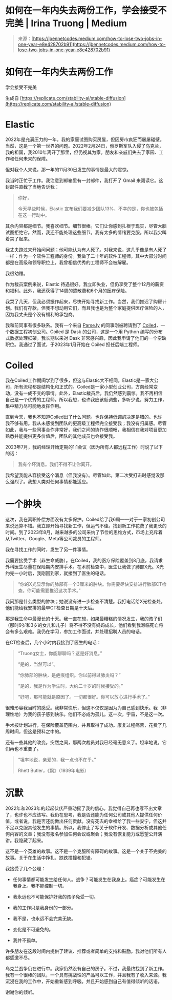 <!--yml

category: 未分类

日期：2024-05-29 13:21:10

-->

# 如何在一年内失去两份工作，学会接受不完美 | Irina Truong | Medium

> 来源：[https://jbennetcodes.medium.com/how-to-lose-two-jobs-in-one-year-e8e428702b91](https://jbennetcodes.medium.com/how-to-lose-two-jobs-in-one-year-e8e428702b91)

# 如何在一年内失去两份工作

学会接受不完美

生成自 [https://replicate.com/stability-ai/stable-diffusion](https://replicate.com/stability-ai/stable-diffusion)

# Elastic

2022年是充满压力的一年。我的家庭试图购买房屋，但因房市疯狂而屡屡碰壁。当然，这是一个第一世界的问题。2022年2月24日，俄罗斯军队入侵了乌克兰，我的祖国，我2010年离开了那里，但仍视其为家。朋友和亲戚们失去了家园、工作和任何未来的保障。

但对我个人来说，那一年的11月30日发生的事情是最大的震惊。

我当时正忙于工作。我注意到邮箱里有一封邮件，我打开了 Gmail 来阅读它。这封邮件直截了当地告诉我：

> 你好，
> 
> 今天早些时候，Elastic 宣布我们要减少团队13%，不幸的是，你也被包括在这一行动中。

其余内容都是细节。我喜欢细节。细节很棒。它们让你感到扎根于现实，尽管大脑试图拒绝它。然而，我还不能处理这些细节。我有太多的情绪要克服。所以我尖叫着哭了起来。

我丈夫跑过来开始问问题；他可能认为有人死了。对我来说，这几乎像是有人死了一样：作为一个软件工程师的身份。我做了二十年的软件工程师，其中大部分时间都是在高级和领导职位上，我曾相信优秀的工程师不会被解雇。

我很幼稚。

作为裁员案例来说，Elastic 待遇很好。我立即失业，但仍享受了整个12月的薪资和福利。此外，我还获得了14周的遣散费和6个月的医疗保险。

我哭了几天，但我必须振作起来，尽快开始寻找新工作。当然，我们推迟了购房计划。我们有存款，但我不想动用它们，而且我也是为整个家庭提供医疗保险的人，因为我丈夫是个没有福利的承包商。

我和前同事有很多联系。我有一个来自 [Parse.ly](https://www.parse.ly/) 的同事刚被聘请到了 [Coiled](https://www.coiled.io/)，一个数据工程初创公司。Coiled 是 Dask 的公司，这是一个用 Python 编写的分布式数据处理框架。我长期以来对 Dask 非常感兴趣，因此我申请了他们的一个空缺职位。我通过了面试，于2023年1月开始在 Coiled 担任后端工程师。

# Coiled

我在Coiled工作期间学到了很多，但这与Elastic大不相同。Elastic是一家大公司，所有流程都是结构化和正式的。Coiled是一家小型创业公司，方向经常变动，没有一成不变的事情。此外，Elastic裁员后，我仍然感到震惊。我不再相信自己是一个优秀的工程师。所以我想，也许我应该低调些，多听少说，努力工作，集中精力尽可能地发挥作用。

直到今天，我也不知道Coiled出了什么问题。也许保持低调的决定是错的。也许我不够有用。我从未感觉到团队的更高级工程师完全接受我；我没有归属感。尽管如此，我与一些同事合作非常好，我们之间的协作很顺畅，我相信在我对项目更加熟悉并能提供更多价值后，团队的其他成员也会接受我。

2023年7月，我的经理开始定期的1:1会议（因为所有人都远程工作）时说了以下的话：

> 我有个坏消息。我们不得不让你离开。

我希望我能从容接受这个消息（但我没有）。尽管如此，第二次受打击时感觉没那么强烈了。我想人类对任何事情都能适应。

# 一个肿块

这次，我在离职补偿方面没有太多保护。Coiled给了我6周——对于一家初创公司来说还算不错。我立即开始寻找新工作，但运气不佳。找到新工作花费了我更长的时间。到了2023年8月，越来越多的公司采纳了节俭的思维方式，市场上充斥着从Twitter、Google、Meta等公司裁员的工程师。

我在寻找工作的同时，发生了另一件事情。

我需要接受手术（非生命威胁）。在Coiled，我的医疗保险覆盖到8月底，我请求外科医生尽量在保险期内安排手术。在术前检查中，医生让我做了肺部X光。X光约完一小时后，我刚回到家，就接到了医生的电话。

> “你的X光显示你的肺部有一个3厘米的肿块。你需要尽快安排进行肺部CT检查。你可能需要推迟这次手术。”

我问那是什么类型的肿块；她说没有进一步检查不清楚。我打电话给X光检查处。他们能给我安排的最早CT检查日期是十天后。

那是我生命中最漫长的十天。我一直在想，如果最糟糕的情况发生，我的孩子们（那时9岁和3岁的女儿和儿子）将不得不没有妈妈成长，他们看到我濒临死亡将会有多么艰难。我仍在学习，参加工作面试，并处理招聘人员的电话。

在CT检查后，几个小时内我接到了医生的电话：

> “Truong女士，你能聊聊吗？这是好消息。”
> 
> “是的，当然可以”。
> 
> “你肺部的肿块，是疤痕组织。你以前得过肺炎吗？”
> 
> “是的，我是作为学生时，大约二十岁的时候接受的。”
> 
> “好吧，那可能就是原因了。一切都很好。你可以放心进行手术了。”

很难形容我当时的感受。我非常快乐，但这不仅仅是因为为自己感到快乐。我（非理性地）为我的孩子感到快乐。他们不必成为孤儿。这一次，宇宙，不是这一次。

手术按计划进行，在保险覆盖范围内，并且取得了成功。康复过程痛苦，花费了几周时间，但这是预料之中的。

还有一些其他的改变。突然之间，那两次裁员对我已经毫无意义了。坦率地说，它们再也不重要了。

> “坦率地说，亲爱的，我一点也不在乎。”
> 
> Rhett Butler，《飘》（1939年电影）

# 沉默

2022年和2023年的起起伏伏严重动摇了我的信心。我觉得自己再也写不出文章了，也许也不应该写。我仍在思考，我是否还能为任何公司或其他人提供任何价值，或者说，我是否还能做出任何贡献。没有死去的幸福给了我一些安宁，但这并不足以克服其他发生的事情。所以，我停止了写关于软件开发、数据分析或其他任何内容的文章；我没有报名参加任何会议或聚会；我没有恢复能力或愿望公开演讲。我隐藏了起来。

这不是一个英雄的故事。这不是一个克服所有障碍的故事。这是一个关于不完美的故事。关于在生活中挣扎、跌跌撞撞和犯错。

我接受了几个公理：

+   任何事情都可能发生给任何人。战争？可能发生在我身上。癌症？可能发生在我身上。我不能控制一切。

+   我永远也不可能保护好我的孩子免受一切。

+   我的工作只是我身份的一部分。

+   我不是，也永远不会完美无缺。

+   变化是不可避免的。

+   我并不孤单。

许多朋友在这段时间内提供了建议、推荐或者简单的支持和鼓励。我对他们所有人都感激不尽。

乌克兰战争仍在进行中。我家仍然没有自己的房子。不过，我最终找到了新工作。我有一个很棒的团队，一个具有挑战性的产品可以工作，并且我有了收入来源。我沉浸在我的工作中，开始重新感到呼吸。并且开始感到自己有值得倾听的话语。

谢谢你的倾听。

